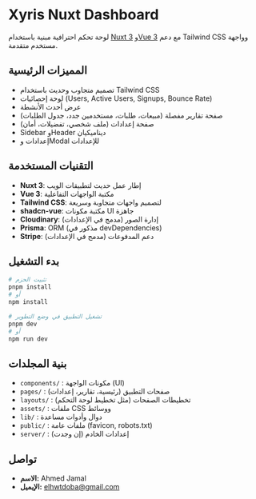 # Xyris Nuxt Dashboard

لوحة تحكم احترافية مبنية باستخدام [Nuxt 3](https://nuxt.com/) و[Vue 3](https://vuejs.org/) مع دعم Tailwind CSS وواجهة مستخدم متقدمة.

## المميزات الرئيسية
- تصميم متجاوب وحديث باستخدام Tailwind CSS
- لوحة إحصائيات (Users, Active Users, Signups, Bounce Rate)
- عرض أحدث الأنشطة
- صفحة تقارير مفصلة (مبيعات، طلبات، مستخدمين جدد، جدول الطلبات)
- صفحة إعدادات (ملف شخصي، تفضيلات، أمان)
- Sidebar وHeader ديناميكيان
- إعدادات وModal للإعدادات

## التقنيات المستخدمة
- **Nuxt 3**: إطار عمل حديث لتطبيقات الويب
- **Vue 3**: مكتبة الواجهات التفاعلية
- **Tailwind CSS**: لتصميم واجهات متجاوبة وسريعة
- **shadcn-vue**: مكتبة مكونات UI جاهزة
- **Cloudinary**: إدارة الصور (مدمج في الإعدادات)
- **Prisma**: ORM (مذكور في devDependencies)
- **Stripe**: دعم المدفوعات (مدمج في الإعدادات)

## بدء التشغيل

```bash
# تثبيت الحزم
pnpm install
# أو
npm install

# تشغيل التطبيق في وضع التطوير
pnpm dev
# أو
npm run dev
```

## بنية المجلدات
- `components/` : مكونات الواجهة (UI)
- `pages/` : صفحات التطبيق (رئيسية، تقارير، إعدادات)
- `layouts/` : تخطيطات الصفحات (مثل تخطيط لوحة التحكم)
- `assets/` : ملفات CSS ووسائط
- `lib/` : دوال وأدوات مساعدة
- `public/` : ملفات عامة (favicon, robots.txt)
- `server/` : إعدادات الخادم (إن وجدت)

## تواصل
- **الاسم:** Ahmed Jamal
- **الإيميل:** elhwtdoba@gmail.com
